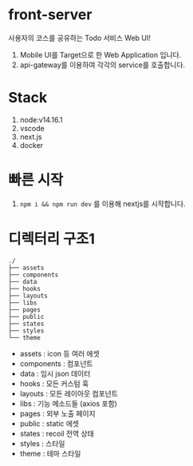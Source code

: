 # front-server

사용자의 코스를 공유하는 Todo 서비스 Web UI!

1. Mobile UI를 Target으로 한 Web Application 입니다.
1. api-gateway를 이용하여 각각의 service를 호출합니다.

# Stack

1. node:v14.16.1
1. vscode
1. next.js
1. docker

# 빠른 시작

1. `npm i && npm run dev` 를 이용해 nextjs를 시작합니다.

# 디렉터리 구조1

```text
./
├── assets
├── components
├── data
├── hooks
├── layouts
├── libs
├── pages
├── public
├── states
├── styles
└── theme
```

- assets : icon 등 여러 에셋
- components : 컴포넌트
- data : 임시 json 데이터
- hooks : 모든 커스텀 훅
- layouts : 모든 레이아웃 컴포넌트
- libs : 기능 메소드들 (axios 포함)
- pages : 외부 노출 페이지
- public : static 에셋
- states : recoil 전역 상태
- styles : 스타일
- theme : 테마 스타일
